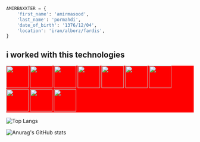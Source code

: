 ```python
AMIRBAXXTER = {
    'first_name': 'amirmasood',
    'last_name': 'pormahdi',
    'date_of_birth': '1376/12/04',
    'location': 'iran/alborz/fardis',
}
```
## i worked with this technologies
<div markdown="1" style='background-color: red;'>
  <img src="https://cdn.jsdelivr.net/gh/devicons/devicon@latest/icons/python/python-original.svg" width="60">
  <img src="https://cdn.jsdelivr.net/gh/devicons/devicon@latest/icons/django/django-plain.svg" width="60">
  <img src="https://cdn.jsdelivr.net/gh/devicons/devicon@latest/icons/djangorest/djangorest-original.svg" width="60">
  <img src="https://cdn.jsdelivr.net/gh/devicons/devicon@latest/icons/html5/html5-original.svg" width="60">
  <img src="https://cdn.jsdelivr.net/gh/devicons/devicon@latest/icons/css3/css3-original.svg" width="60">
  <img src="https://cdn.jsdelivr.net/gh/devicons/devicon@latest/icons/javascript/javascript-original.svg" width="60">
  <img src="https://cdn.jsdelivr.net/gh/devicons/devicon@latest/icons/postgresql/postgresql-original.svg" width="60">
  <img src="https://cdn.jsdelivr.net/gh/devicons/devicon@latest/icons/mysql/mysql-original.svg" width="60">
  <img src="https://cdn.jsdelivr.net/gh/devicons/devicon@latest/icons/jquery/jquery-original.svg" width="60">
  <img src="https://cdn.jsdelivr.net/gh/devicons/devicon@latest/icons/pycharm/pycharm-original.svg" width="60">
</div>




![Top Langs](https://github-readme-stats.vercel.app/api/top-langs/?username=AMIRBAXXTER)

![Anurag's GitHub stats](https://github-readme-stats.vercel.app/api?username=AMIRBAXXTER&show_icons=true&theme=blue_navy)
